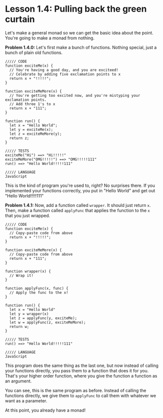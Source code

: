 # Lesson 1.4: Pulling back the green curtain 

Let's make a general monad so we can get the basic idea about the point. You're going to make a monad from nothing. 

**Problem 1.4.0:** Let's first make a bunch of functions. Nothing special, just a bunch of plain old functions.

```problem
///// CODE
function exciteMe(x) {
  // You're having a good day, and you are exciteed!
  // Celebrate by adding five exclamation points to x
  return x + "!!!!!";
}

function exciteMeMore(x) {
  // You're getting too excited now, and you're mistyping your exclamation points.
  // Add three 1's to x
  return x + "111";
}

function run() {
  let x = "Hello World";
  let y = exciteMe(x);
  let z = exciteMeMore(y);
  return z;
}

///// TESTS
exciteMe("Hi") ==> "Hi!!!!!"
exciteMeMore("OMG!!!!!") ==> "OMG!!!!!111"
run() ==> "Hello World!!!!!111"

///// LANGUAGE
JavaScript
```

This is the kind of program you're used to, right? No surprises there. If you implemented your functions correctly, you put in "Hello World" and get out "Hello World!!!!!111"

**Problem 1.4.1:** Now, add a function called `wrapper`. It should just return `x`. Then, make a function called `applyFunc` that applies the function to the `x` that you just wrapped.

```problem
///// CODE
function exciteMe(x) {
  // Copy-paste code from above 
  return x + "!!!!!";
}

function exciteMeMore(x) {
  // Copy-paste code from above
  return x + "111";
}

function wrapper(x) {
  // Wrap it!
}

function applyFunc(x, func) {
  // Apply the func to the x!
}

function run() {
  let x = "Hello World"
  let y = wrapper(x)
  let z = applyFunc(y, exciteMe);
  let w = applyFunc(z, exciteMeMore);
  return w;
}

///// TESTS
run() ==> "Hello World!!!!!111"

///// LANGUAGE
JavaScript
```

This program does the same thing as the last one, but now instead of calling your functions directly, you pass them to a function that does it for you. That's your higher order function, where you give the function a function as an argument. 

You can see, this is the same program as before. Instead of calling the functions directly, we give them to `applyFunc` to call them with whatever we want as a parameter.

At this point, you already have a monad!
